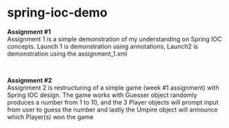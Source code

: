 # spring-ioc-demo

<b>Assignment #1</b>
<br>
Assignment 1 is a simple demonstration of my understanding on Spring IOC concepts. Launch 1 is demonstration using annotations, Launch2 is demonstration using the assignment_1.xml

<br>

<b>Assignment #2</b>
<br>
Assignment 2 is restructuring of a simple game (week #1 assignment) with Spring IOC design. The game works with Guesser object randomly produces a number from 1 to 10, and the 3 Player objects will prompt input from user to guess the number and lastly the Umpire object will announce which Player(s) won the game
